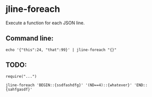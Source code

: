 jline-foreach
=============

Execute a function for each JSON line.

## Command line:

    echo '{"this":24, "that":99}' | jline-foreach "{}"

## TODO:

    require("...")

    jline-foreach 'BEGIN::{ssdfashdfg}' '(ND==4)::{whatever}' 'END::{sahfgasdf}'

